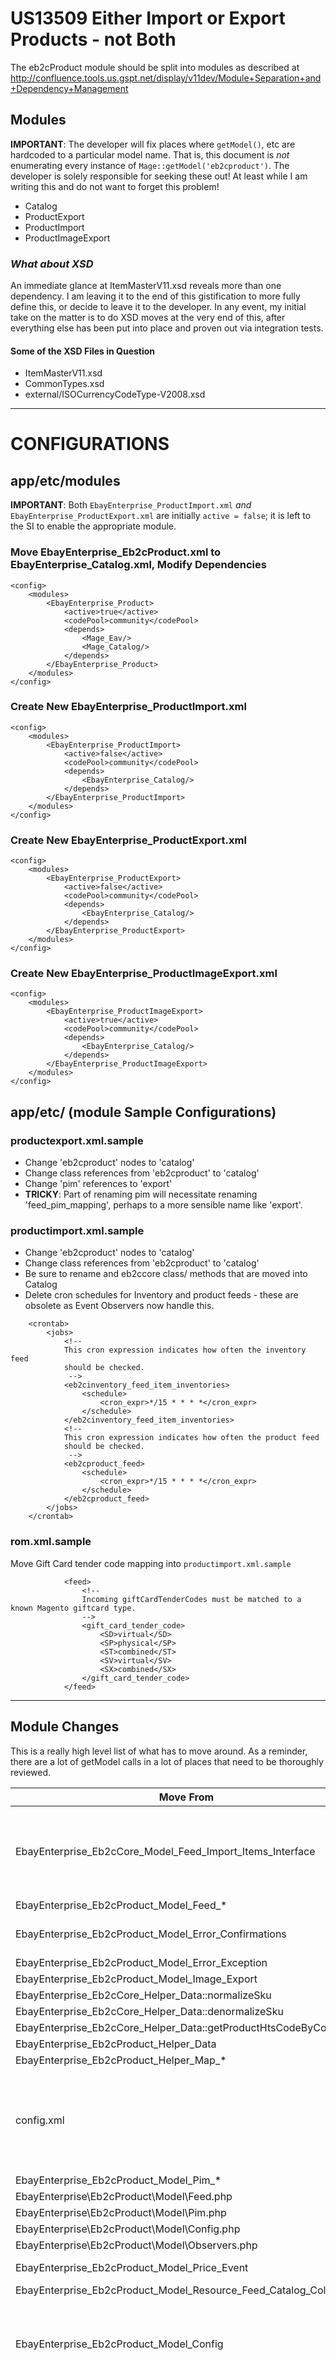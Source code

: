 # US13509 Either Import or Export Products - not Both
The eb2cProduct module should be split into modules as described at <http://confluence.tools.us.gspt.net/display/v11dev/Module+Separation+and+Dependency+Management>


## Modules
**IMPORTANT**: The developer will fix places where `getModel()`, etc are hardcoded to a particular model name. That is, this document is _not_ enumerating every instance of `Mage::getModel('eb2cproduct')`. The developer is solely responsible for seeking these out! At least while I am writing this and do not want to forget this problem!

* Catalog
* ProductExport
* ProductImport
* ProductImageExport


### _What about XSD_
An immediate glance at ItemMasterV11.xsd reveals more than one dependency. I am leaving it to the end of this gistification to more fully define this, or decide to leave it to the developer. In any event, my initial take on the matter is to do XSD moves at the very end of this, after everything else has been put into place and proven out via integration tests.

#### Some of the XSD Files in Question

* ItemMasterV11.xsd
* CommonTypes.xsd
* external/ISOCurrencyCodeType-V2008.xsd


-------


# CONFIGURATIONS
## app/etc/modules
**IMPORTANT**: Both `EbayEnterprise_ProductImport.xml` _and_ `EbayEnterprise_ProductExport.xml` are initially `active = false`; it is left to the SI to enable the appropriate module.

### Move EbayEnterprise_Eb2cProduct.xml to EbayEnterprise_Catalog.xml, Modify Dependencies
```
<config>
	<modules>
		<EbayEnterprise_Product>
			<active>true</active>
			<codePool>community</codePool>
			<depends>
				<Mage_Eav/>
				<Mage_Catalog/>
			</depends>
		</EbayEnterprise_Product>
	</modules>
</config>
```


### Create New EbayEnterprise_ProductImport.xml
```
<config>
	<modules>
		<EbayEnterprise_ProductImport>
			<active>false</active>
			<codePool>community</codePool>
			<depends>
				<EbayEnterprise_Catalog/>
			</depends>
		</EbayEnterprise_ProductImport>
	</modules>
</config>
```

### Create New EbayEnterprise_ProductExport.xml
```
<config>
	<modules>
		<EbayEnterprise_ProductExport>
			<active>false</active>
			<codePool>community</codePool>
			<depends>
				<EbayEnterprise_Catalog/>
			</depends>
		</EbayEnterprise_ProductExport>
	</modules>
</config>
```

### Create New EbayEnterprise_ProductImageExport.xml
```
<config>
	<modules>
		<EbayEnterprise_ProductImageExport>
			<active>true</active>
			<codePool>community</codePool>
			<depends>
				<EbayEnterprise_Catalog/>
			</depends>
		</EbayEnterprise_ProductImageExport>
	</modules>
</config>
```

## app/etc/ (module Sample Configurations)
### productexport.xml.sample
* Change 'eb2cproduct' nodes to 'catalog'
* Change class references from 'eb2cproduct' to 'catalog'
* Change 'pim' references to 'export'
* **TRICKY**: Part of renaming pim will necessitate renaming 'feed_pim_mapping', perhaps to a more sensible name like 'export'.

### productimport.xml.sample
* Change 'eb2cproduct' nodes to 'catalog'
* Change class references from 'eb2cproduct' to 'catalog'
* Be sure to rename and eb2ccore class/ methods that are moved into Catalog
* Delete cron schedules for Inventory and product feeds - these are obsolete as Event Observers now handle this.

```
	<crontab>
		<jobs>
			<!--
			This cron expression indicates how often the inventory feed
			should be checked.
			 -->
			<eb2cinventory_feed_item_inventories>
				<schedule>
					<cron_expr>*/15 * * * *</cron_expr>
				</schedule>
			</eb2cinventory_feed_item_inventories>
			<!--
			This cron expression indicates how often the product feed
			should be checked.
			 -->
			<eb2cproduct_feed>
				<schedule>
					<cron_expr>*/15 * * * *</cron_expr>
				</schedule>
			</eb2cproduct_feed>
		</jobs>
	</crontab>
```

### rom.xml.sample
Move Gift Card tender code mapping into ```productimport.xml.sample```

```
			<feed>
				<!--
				Incoming giftCardTenderCodes must be matched to a known Magento giftcard type.
				-->
				<gift_card_tender_code>
					<SD>virtual</SD>
					<SP>physical</SP>
					<ST>combined</ST>
					<SV>virtual</SV>
					<SX>combined</SX>
				</gift_card_tender_code>
			</feed>
```

-----



## Module Changes

This is a really high level list of what has to move around. As a reminder, there are a lot of getModel calls in a lot of places that need to be thoroughly reviewed.


| Move From | Move To | Notes |
| --------------------------------|-------------|--------------------------------|
|EbayEnterprise_Eb2cCore_Model_Feed_Import_Items_Interface|EbayEnterprise_Catalog_Interface_Import_Items|Not entirely sure of this one. It needs closer examination where it is actually used.|
| EbayEnterprise_Eb2cProduct_Model_Feed\_* |EbayEnterprise_Catalog_Model_Feed\_*||
| EbayEnterprise_Eb2cProduct_Model_Error_Confirmations |EbayEnterprise_Catalog_Model_Feed_Error_Confirmations | ??? Please sanity check rename |
| EbayEnterprise_Eb2cProduct_Model_Error_Exception |EbayEnterprise_Catalog_Model_Error_Exception||
|EbayEnterprise_Eb2cProduct_Model_Image_Export|EbayEnterprise_ProductImageExport_Model_Image_Export||
|EbayEnterprise_Eb2cCore_Helper_Data::normalizeSku|EbayEnterprise_Catalog_Helper_Data||
|EbayEnterprise_Eb2cCore_Helper_Data::denormalizeSku|EbayEnterprise_Catalog_Helper_Data||
|EbayEnterprise_Eb2cCore_Helper_Data::getProductHtsCodeByCountry|EbayEnterprise_Catalog_Helper_Data||
|EbayEnterprise_Eb2cProduct_Helper_Data|EbayEnterprise_Catalog_Helper_Data||
|EbayEnterprise_Eb2cProduct_Helper_Map\_*|EbayEnterprise_Catalog_Helper_Map\_*||
|config.xml|Section(s) must be moved per-module|Included here for completeness, specified in the *Configuration Changes* section)|
|EbayEnterprise_Eb2cProduct_Model_Pim_*|EbayEnterprise_Catalog_Model_Export_*||
|EbayEnterprise\Eb2cProduct\Model\Feed.php|EbayEnterprise\Catalog\Model\Feed.php||
|EbayEnterprise\Eb2cProduct\Model\Pim.php|EbayEnterprise\Catalog\Model\Export.php||
|EbayEnterprise\Eb2cProduct\Model\Config.php|EbayEnterprise\Catalog\Model\Config.php||
|EbayEnterprise\Eb2cProduct\Model\Observers.php|EbayEnterprise\Catalog\Model\Observers.php||
|EbayEnterprise_Eb2cProduct_Model_Price_Event|EbayEnterprise_Catalog_Model_Price_Event|Is this well named? |
|EbayEnterprise_Eb2cProduct_Model_Resource_Feed_Catalog_Collection|EbayEnterprise_Catalog_Model_Resource_Feed_Catalog_Collection|
|EbayEnterprise_Eb2cProduct_Model_Config|EbayEnterprise_Catalog_Model_Config, EbayEnterprise_ProductImageExport_Model_Config*|Developer please use your discretion on how these configs need to move.|
|EbayEnterprise\Eb2cProduct\sql\eb2cproduct_setup\install-1.2.0.php|EbayEnterprise\Product\sql\product_setup\install-1.**?**.**?**.php, EbayEnterprise\ProductImport\sql\productimport_setup\install-1.**?**.**?**.php, EbayEnterprise\ProductExport\sql\productexport_setup\install-1.**?**.**?**.php, EbayEnterprise\ProductImageExport\sql\productimageexport_setup\install-1.**?**.**?**.php|**NEEDS ATTENTIONS** Not sure that all the attributes set up in this installer are correct for base product. Please give careful attention in order to move the correct attributes out to the appropriate new install scripts.|
|EbayEnterprise\Eb2cProduct\xslt\*|EbayEnterprise\Product\xslt\*|Be sure to review where xslts are used to ensure proper paths are used in code.|
|XSD Files|As needed|We will do this last, after everything else has moved|

### `etc/config.xml` Changes
Please rename nodes as appropriate.

#### New `Product/etc/config.xml`
#### New `ProductImport/etc/config.xml`
#### Update `ProductExport/etc/config.xml`
#### New `ProductImageExport/etc/config.xml`

#### Delete cron jobs releated to Feeds from `Eb2cCore/etc/config.xml`

```
<crontab>
	<jobs>
		<eb2cinventory_feed_item_inventories>
			<run>
				<model>eb2cinventory/feed_item_inventories::processFeeds</model>
			</run>
		</eb2cinventory_feed_item_inventories>
		<ebayenterprise_catalog_feed>
			<run>
				<model>ebayenterprise_catalog/feed::processFeeds</model>
			</run>
		</ebayenterprise_catalog_feed>
	</jobs>
</crontab>
```

#### Delete 'Enable Product as Available Feed'

```
<feed>
	<available_models>
		<product>
			<feed>1</feed>
		</product>
	</available_models>
</feed>
```

#### Delete `shell/eb2c.php`

No longer a supported method of running feeds. Use AOE Scheduler instead.




## Excluded from This User Story
|Un-moved|Likely Destination|Notes|
|-------------------------------------------|----|----|
|EbayEnterprise_Eb2cCore_Helper_Quote_Item|"Somewhere" in Inventory|Has but one method, ``isItemInventoried()``, which  decides whether Inventory API calls are required for this item. As Inventory has been excluded from the User Story, we could either a)temporarily move this Product Module, and then move again in a subsequent iteration or b) just leave it alone as we gain nothing from a temporary move.|




